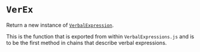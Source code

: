 # `VerEx`

Return a new instance of [`VerbalExpression`](/VerbalExpression).

This is the function that is exported from within `VerbalExpressions.js` and is to be the first method in chains that describe verbal expressions.
